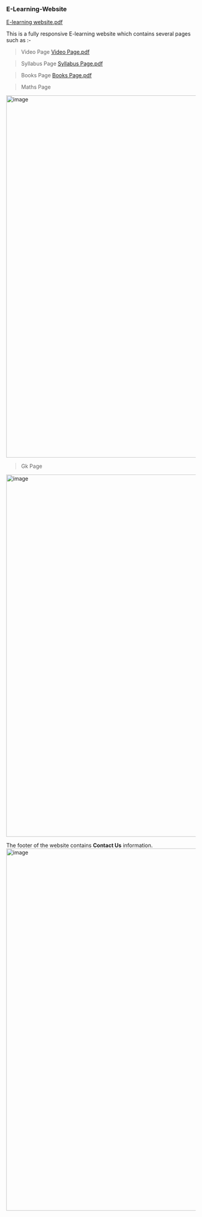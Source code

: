### E-Learning-Website
[E-learning website.pdf](https://github.com/githubpriyam/E-Learning-Website/files/9974052/E-learning.website.pdf)

This is a fully responsive E-learning website which contains several pages such as :-


> Video Page 
[Video Page.pdf](https://github.com/githubpriyam/E-Learning-Website/files/9974182/Video.Page.pdf)

> Syllabus Page
[Syllabus Page.pdf](https://github.com/githubpriyam/E-Learning-Website/files/9974199/Syllabus.Page.pdf)

> Books Page
[Books Page.pdf](https://github.com/githubpriyam/E-Learning-Website/files/9974202/Books.Page.pdf)

> Maths Page
<img width="960" alt="image" src="https://user-images.githubusercontent.com/91467572/200915858-6061223d-e378-469b-b3f2-eadd24649613.png">

> Gk Page
<img width="960" alt="image" src="https://user-images.githubusercontent.com/91467572/200916039-eb13f468-538b-4b17-bcc8-cc4ea0bb69e7.png">


The footer of the website contains **Contact Us** information.
<img width="960" alt="image" src="https://user-images.githubusercontent.com/91467572/200916142-bd4754d4-f759-4c5a-a617-7461fd165dee.png">







